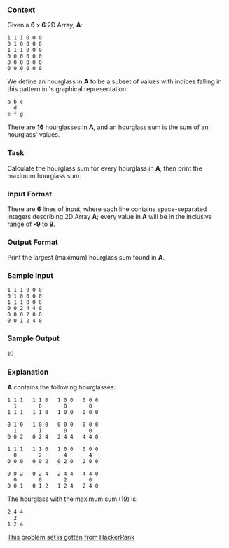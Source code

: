 ### Context
Given a **6** x **6** 2D Array, **A**:
```
1 1 1 0 0 0
0 1 0 0 0 0
1 1 1 0 0 0
0 0 0 0 0 0
0 0 0 0 0 0
0 0 0 0 0 0
```

We define an hourglass in **A** to be a subset of values with indices falling in this pattern in 's graphical representation:
```
a b c
  d
e f g
```

There are **16** hourglasses in **A**, and an hourglass sum is the sum of an hourglass' values.

### Task
Calculate the hourglass sum for every hourglass in **A**, then print the maximum hourglass sum.

### Input Format
There are **6** lines of input, where each line contains  space-separated integers describing 2D Array **A**; every value in **A** will be in the inclusive range of **-9** to **9**.

### Output Format
Print the largest (maximum) hourglass sum found in **A**.

### Sample Input
```
1 1 1 0 0 0
0 1 0 0 0 0
1 1 1 0 0 0
0 0 2 4 4 0
0 0 0 2 0 0
0 0 1 2 4 0
```

### Sample Output
19

### Explanation
**A** contains the following hourglasses:
```
1 1 1   1 1 0   1 0 0   0 0 0
  1       0       0       0
1 1 1   1 1 0   1 0 0   0 0 0

0 1 0   1 0 0   0 0 0   0 0 0
  1       1       0       0
0 0 2   0 2 4   2 4 4   4 4 0

1 1 1   1 1 0   1 0 0   0 0 0
  0       2       4       4
0 0 0   0 0 2   0 2 0   2 0 0

0 0 2   0 2 4   2 4 4   4 4 0
  0       0       2       0
0 0 1   0 1 2   1 2 4   2 4 0
```

The hourglass with the maximum sum (19) is:
```
2 4 4
  2
1 2 4
```

[This problem set is gotten from HackerRank](https://www.hackerrank.com/challenges/30-2d-arrays/problem)